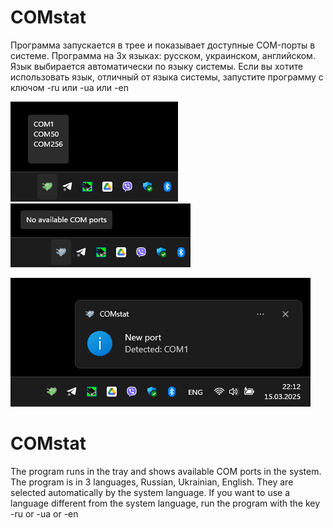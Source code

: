 # COMstat
Программа запускается в трее и показывает доступные COM-порты в системе.
Программа на 3х языках: русском, украинском, английском.
Язык выбирается автоматически по языку системы.
Если вы хотите использовать язык, отличный от языка системы, запустите программу с ключом -ru или -ua или -en

![Иллюстрация к проекту](https://github.com/alex-kiev/COMstat/blob/main/2.png)     ![Иллюстрация к проекту](https://github.com/alex-kiev/COMstat/blob/main/3.png)

![Иллюстрация к проекту](https://github.com/alex-kiev/COMstat/blob/main/1.png)

# COMstat
The program runs in the tray and shows available COM ports in the system.
The program is in 3 languages, Russian, Ukrainian, English.
They are selected automatically by the system language.
If you want to use a language different from the system language, run the program with the key -ru or -ua or -en
